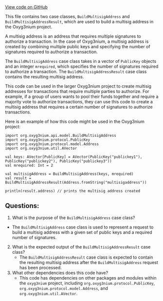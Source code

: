 [View code on GitHub](https://github.com/oxyg3nium/oxyg3nium/api/src/main/scala/org/oxyg3nium/api/model/BuildMultisigAddress.scala)

This file contains two case classes, `BuildMultisigAddress` and `BuildMultisigAddressResult`, which are used to build a multisig address in the Oxyg3nium project. 

A multisig address is an address that requires multiple signatures to authorize a transaction. In the case of Oxyg3nium, a multisig address is created by combining multiple public keys and specifying the number of signatures required to authorize a transaction. 

The `BuildMultisigAddress` case class takes in a vector of `PublicKey` objects and an integer `mrequired`, which specifies the number of signatures required to authorize a transaction. The `BuildMultisigAddressResult` case class contains the resulting multisig address.

This code can be used in the larger Oxyg3nium project to create multisig addresses for transactions that require multiple parties to authorize. For example, if a group of users wants to pool their funds together and require a majority vote to authorize transactions, they can use this code to create a multisig address that requires a certain number of signatures to authorize transactions. 

Here is an example of how this code might be used in the Oxyg3nium project:

```
import org.oxyg3nium.api.model.BuildMultisigAddress
import org.oxyg3nium.protocol.PublicKey
import org.oxyg3nium.protocol.model.Address
import org.oxyg3nium.util.AVector

val keys: AVector[PublicKey] = AVector(PublicKey("publickey1"), PublicKey("publickey2"), PublicKey("publickey3"))
val mrequired: Int = 2

val multisigAddress = BuildMultisigAddress(keys, mrequired)
val result = BuildMultisigAddressResult(Address.fromString("multisigaddress"))

println(result.address) // prints the multisig address created
```
## Questions: 
 1. What is the purpose of the `BuildMultisigAddress` case class?
   - The `BuildMultisigAddress` case class is used to represent a request to build a multisig address with a given set of public keys and a required number of signatures.
2. What is the expected output of the `BuildMultisigAddressResult` case class?
   - The `BuildMultisigAddressResult` case class is expected to contain the resulting multisig address after the `BuildMultisigAddress` request has been processed.
3. What other dependencies does this code have?
   - This code has dependencies on other packages and modules within the `oxyg3nium` project, including `org.oxyg3nium.protocol.PublicKey`, `org.oxyg3nium.protocol.model.Address`, and `org.oxyg3nium.util.AVector`.